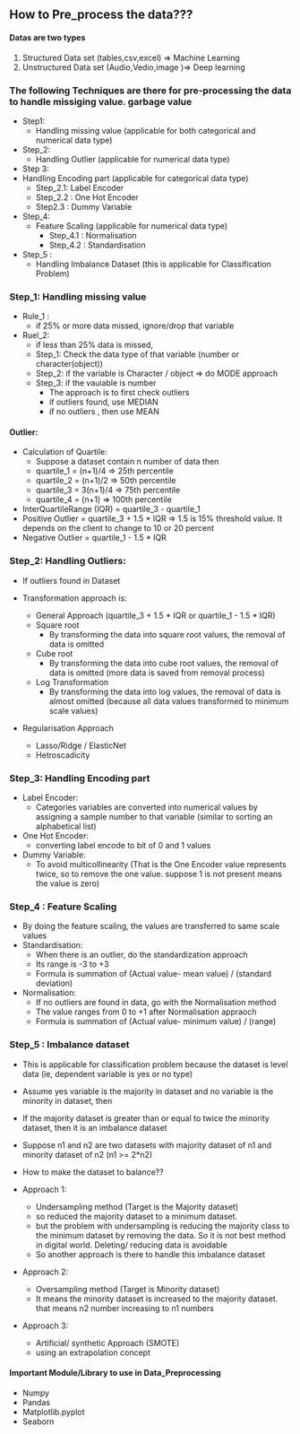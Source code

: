 ## How to Pre_process the data???
#### Datas are two types
1. Structured Data set (tables,csv,excel) => Machine Learning 
2. Unstructured Data set  (Audio,Vedio,image )=> Deep learning

### The following Techniques are there for pre-processing the data to handle missiging value. garbage value 
- Step1:
   - Handling missing value        (applicable for both categorical and numerical data type)
- Step_2:
  - Handling Outlier       (applicable for numerical data type)
-  Step 3:
  - Handling Encoding part       (applicable for categorical data type)
    - Step_2.1: Label Encoder
    - Step_2.2 : One Hot Encoder
    - Step2.3 : Dummy Variable
- Step_4:
  - Feature Scaling           (applicable for numerical data type)
    - Step_4.1 : Normalisation
    - Step_4.2 : Standardisation
- Step_5 :
   - Handling Imbalance Dataset (this is applicable for Classification Problem)
 
### Step_1: Handling missing value
  - Rule_1 :
    - if 25% or more data missed, ignore/drop that variable
  - Ruel_2:
    - if less than 25% data is missed,
    - Step_1: Check the data type of that variable (number or character(object))
    - Step_2: if the variable is Character / object => do MODE approach
    - Step_3: if the vauiable is number
       - The approach is to first check outliers
       - if outliers found, use MEDIAN
       - if no outliers , then use MEAN


#### Outlier:
- Calculation of Quartile:
   - Suppose a dataset contain n number of data then 
   - quartile_1 = (n+1)/4     => 25th percentile
   - quartile_2 = (n+1)/2     => 50th percentile
   - quartile_3 = 3(n+1)/4     => 75th percentile
   - quartile_4 = (n+1)        => 100th percentile
- InterQuartileRange (IQR) = quartile_3 - quartile_1
- Positive Outlier = quartile_3 + 1.5 * IQR        => 1.5 is 15% threshold value. It depends on the client to change to 10 or 20 percent
- Negative Outlier = quartile_1 - 1.5 * IQR

### Step_2: Handling Outliers:
- If outliers found in Dataset
- Transformation approach is:
   - General Approach (quartile_3 + 1.5 * IQR or quartile_1 - 1.5 * IQR)
   - Square root
        - By transforming the data into square root values, the removal of data is omitted
   - Cube root
        - By transforming the data into cube root values, the removal of data is omitted (more data is saved from removal process)
   - Log Transformation
        - By transforming the data into log values, the removal of data is almost omitted (because all  data values transformed to minimum scale values) 
 
- Regularisation Approach
  - Lasso/Ridge / ElasticNet
  - Hetroscadicity
 
### Step_3: Handling Encoding part 
- Label Encoder:
     - Categories variables are converted into numerical values by assigning a sample number to that variable (similar to sorting an alphabetical list)
- One Hot Encoder:
     - converting label encode to bit of 0 and 1 values
- Dummy Variable:
     - To avoid multicollinearity (That is the One Encoder value represents twice, so to remove the one value. suppose 1 is not present means the value is zero)
 
### Step_4 : Feature Scaling 
- By doing the feature scaling, the values are transferred to same scale values
- Standardisation:
  - When there is an outlier, do the standardization approach
  - Its range is -3 to +3
  - Formula is summation of (Actual value- mean value) / (standard deviation)
- Normalisation:
     - If no outliers are found in data, go with the Normalisation method
     - The value ranges from 0 to +1 after Normalisation appraoch
     - Formula is summation of (Actual value- minimum value) / (range)

### Step_5 : Imbalance dataset
- This is applicable for classification problem because the dataset is level data (ie, dependent variable is yes or no type)
- Assume yes variable is the majority in dataset and no variable is the minority in dataset, then
- If the majority dataset is greater than or equal to twice the minority dataset, then it is an imbalance dataset
- Suppose n1 and n2 are two datasets with majority dataset of n1 and minority dataset of n2 (n1 >= 2*n2)
- How to make the dataset to balance??
- Approach 1:
   - Undersampling method (Target is the Majority dataset)
   - so reduced the majority dataset to a minimum dataset.
   - but the problem with undersampling is reducing the majority class to the minimum dataset by removing the data. So it is not best method in digital world. Deleting/ reducing data is avoidable
   - So another approach is there to handle this imbalance dataset
- Approach 2:
     - Oversampling method (Target is Minority dataset)
     - It means the minority dataset is increased to the majority dataset. that means n2 number increasing to n1 numbers

- Approach 3:
     - Artificial/ synthetic Approach (SMOTE)
     - using an extrapolation concept
 
       
#### Important Module/Library to use in Data_Preprocessing
- Numpy
- Pandas
- Matplotlib.pyplot
- Seaborn
